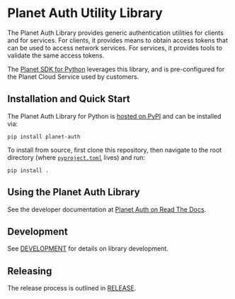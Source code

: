 # Planet Auth Utility Library

The Planet Auth Library provides generic authentication utilities for clients
and for services.  For clients, it provides means to obtain access tokens that
can be used to access network services.  For services, it provides tools to
validate the same access tokens.

The [Planet SDK for Python](https://developers.planet.com/docs/pythonclient/)
leverages this library, and is pre-configured for the Planet Cloud Service used
by customers.

## Installation and Quick Start

The Planet Auth Library for Python is [hosted on PyPI](https://pypi.org/project/planet-auth/)
and can be installed via:

```console
pip install planet-auth
```

To install from source, first clone this repository, then navigate to the
root directory (where [`pyproject.toml`](./pyproject.toml) lives) and run:

```console
pip install .
```

## Using the Planet Auth Library
See the developer documentation at [Planet Auth on Read The Docs](TBD).

## Development
See [DEVELOPMENT](./DEVELOPMENT.md) for details on library development.

## Releasing

The release process is outlined in [RELEASE](RELEASE.md).
